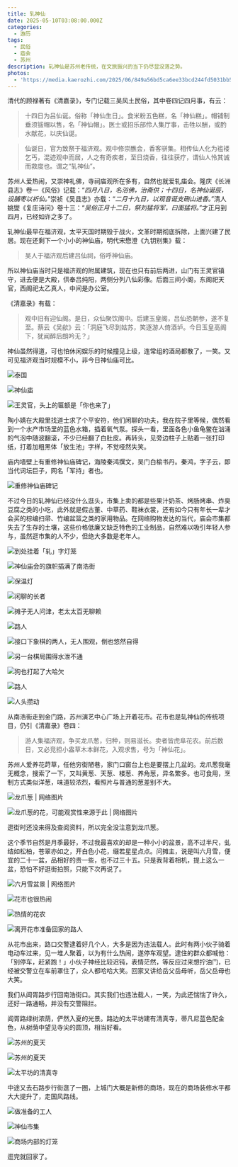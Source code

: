 ```yaml
---
title: 轧神仙
date: 2025-05-10T03:08:00.000Z
categories:
  - 游历
tags:
  - 民俗
  - 庙会
  - 苏州
description: 轧神仙是苏州老传统，在文旅振兴的当下仍尽显没落之势。
photos:
  - 'https://media.kaerozhi.com/2025/06/849a56bd5ca6ee33bcd244fd5031bb55.webp'
---
```

清代的顾禄著有《清嘉录》，专门记载三吴风土民俗，其中卷四记四月事，有云：

> 十四日为吕仙诞。俗称「神仙生日」。食米粉五色糕，名「神仙糕」。帽铺制垂须钹帽以售，名「神仙帽」。医士或招乐部伶人集厅事，击牲以酬，或酌水献花，以庆仙诞。

> 仙诞日，官为致祭于福济观。观中修崇醮会，香客骈集。相传仙人化为褴褛乞丐，混迹观中而居，人之有奇疾者，至日烧香，往往获疗，谓仙人怜其诚而救度也。谓之“轧神仙”。

苏州人爱热闹，又崇神礼佛，寺祠庙观所在多有，自然也就爱轧庙会。隆庆《长洲县志》卷一《风俗》记载：“*四月八日，名浴佛，治斋供；十四日，名神仙诞辰，设脯枣以祈仙。*”崇祯《吴县志》亦载：“*二月十九日，以观音诞支硎山进香。*”清人姚燮《复庄诗问》卷十三：“*吴俗正月十二日，祭刘猛将军，曰面猛将。*”才正月到四月，已经如许之多了。

轧神仙最早在福济观，太平天国时期毁于战火，文革时期彻底拆除，上面兴建了民居。现在还剩下一个小小的神仙庙，明代宋懋澄《九钥别集》载：

> 吴人于福济观后建吕仙祠，俗呼神仙庙。

所以神仙庙当时只是福济观的附属建筑，现在也只有前后两进，山门有王灵官镇守，进去便是大殿，供奉吕纯阳，两侧分列八仙彩像。后面三间小阁，东阁祀天官，西阁祀太乙真人，中间是办公室。

《清嘉录》有载：

> 观中旧有迎仙阁。是日，众仙聚饮阁中。后建玉皇阁，吕仙恐朝参，遂不复至。蔡云《吴歈》云：「洞庭飞尽到姑苏，笑逐游人倚酒垆。今日玉皇高阁下，犹闻醉后朗吟无？」

神仙虽然得道，可也怕休闲娱乐的时候撞见上级，连常组的酒局都散了，一笑。又可见福济观当时规模不小，非今日神仙庙可比。

![泰国](https://media.kaerozhi.com/2025/06/684a7051f93a0821e4ba1793a77e81ec.webp)

![神仙庙](https://media.kaerozhi.com/2025/06/88aec5ffc6d01ffcd02b462fc8b3561c.webp)

![王灵官，头上的匾额是「你也来了」](https://media.kaerozhi.com/2025/06/f4cc1e854d525d5276836ab1ef4ea119.webp)

陶小婧在大殿里找道士求了个平安符，他们闲聊的功夫，我在院子里等候，偶然看到一个水产市场里的蓝色水箱，插着氧气泵。探头一看，里面各色小鱼龟鳖在汹涌的气泡中随波翻滚，不少已经翻了白肚皮。再转头，见旁边柱子上贴着一张打印纸，打着加粗黑体「放生池」字样，不觉哑然失笑。

庙内墙壁上有重修神仙庙碑记，海陵秦鸿撰文，吴门白榆书丹。秦鸿，字子云，即当代词坛巨子，网名「军持」者也。

![重修神仙庙碑记](https://media.kaerozhi.com/2025/06/08670fc24c8c7c7c906f018b35ac83a3.webp)

不过今日的轧神仙已经没什么逛头，市集上卖的都是些果汁奶茶、烤肠烤串、炸臭豆腐之类的小吃，此外就是假古董、中草药、鞋袜衣裳，还有如今只有年长一辈才会买的棕编扫帚、竹编盆篮之类的家用物品。在网络购物发达的当代，庙会市集都失去了生存的土壤，这些价格低廉又缺乏特色的工业制品，自然难以吸引年轻人参与，虽然逛市集的人不少，但绝大多数是老年人。

<div class="justified-gallery">

![到处挂着「轧」字灯笼](https://media.kaerozhi.com/2025/06/849a56bd5ca6ee33bcd244fd5031bb55.webp)

![神仙庙会的旗帜插满了南浩街](https://media.kaerozhi.com/2025/06/f572d985ed72084d5733f4df6f53d2fd.webp)

![保温灯](https://media.kaerozhi.com/2025/06/35ed150e84fdd10a7718e287e05e7e47.webp)

![闲聊的长者](https://media.kaerozhi.com/2025/06/40a0fb0d64774eb4e30b90b949df86f1.webp)

![摊子无人问津，老太太百无聊赖](https://media.kaerozhi.com/2025/06/36bfb02fdb11abb9c1fdf357b219247a.webp)

![路人](https://media.kaerozhi.com/2025/06/66f7f8231697bf11d1a8525eef58c117.webp)

![接口下象棋的两人，无人围观，倒也悠然自得](https://media.kaerozhi.com/2025/06/4af85b9e44cd692793d6c28653df862f.webp)

![另一台棋局围得水泄不通](https://media.kaerozhi.com/2025/06/fa39b4e316bd549efd90f78df2948602.webp)

![狗也打起了大哈欠](https://media.kaerozhi.com/2025/06/46bb1161bd173e7d74956419e2979bdc.webp)

![路人](https://media.kaerozhi.com/2025/06/2390824e3ede0abe78cc60a4c4a51d66.webp)

![人头攒动](https://media.kaerozhi.com/2025/06/1abe0b92f6a529a88e6a492a858d66c2.webp)

</div>

从南浩街走到金门路，苏州演艺中心广场上开着花市。花市也是轧神仙的传统项目，仍引《清嘉录》卷四：

> 游人集福济观，争买龙爪葱，归种，则易滋长。卖者皆虎阜花农。前后数日，又必竞担小盎草木本鲜花，入观求售，号为「神仙花」。

苏州人爱养花莳草，任他穷街陋巷，家门口窗台上也是要摆上几盆的。龙爪葱我毫无概念，搜索了一下，又叫黄葱、天葱、楼葱、养角葱，异名繁多。也可食用，烹制方式类似洋葱，味道较浓烈，看照片与普通的葱差别不大。

![龙爪葱 | 网络图片](https://media.kaerozhi.com/2025/06/0c99e7dbbcd316c515d68744808ea400.webp)

![龙爪葱的花，可能观赏性来源于此 | 网络图片](https://media.kaerozhi.com/2025/06/9fa4d35afa0e226c150a21018f9b4b90.webp)

逛街时还没来得及查阅资料，所以完全没注意到龙爪葱。

这个季节自然是月季最好，不过我最喜欢的却是一种小小的盆景，高不过半尺，虬结如松柏，苍翠亦如之，开白色小花，缀若星星点点。问摊主，说是叫六月雪，便宜的二十一盆，品相好的贵一些，也不过三十五。只是我背着相机，提上这么一盆，恐怕不好逛街拍照，只能下次再说了。

![六月雪盆景 | 网络图片](https://media.kaerozhi.com/2025/06/74699e79ea09911a348f1b63cf99c6d0.webp)

![花市也很热闹](https://media.kaerozhi.com/2025/06/75d7dce5ac7d3ab9574b63c0051151c6.webp)

![热情的花农](https://media.kaerozhi.com/2025/06/9dfc2f4d89c6307b40c551d531b481b5.webp)

![离开花市准备回家的路人](https://media.kaerozhi.com/2025/06/e8e459abc82a629953444937f58e7b1d.webp)

从花市出来，路口交警逮着好几个人，大多是因为违法载人。此时有两小伙子骑着电动车过来，见一堆人聚着，以为有什么热闹，遂停车观望。逮住的群众都喊他：「别停车，赶紧跑！」小伙子神经比较迟钝，表情茫然，等反应过来想拧油门，已经被交警立在车前罩住了，众人都哈哈大笑。回家又讲给岳父岳母听，岳父岳母也大笑。

我们从阊胥路步行回南浩街口。其实我们也违法载人，一笑，为此还惴惴了许久，还好一路通畅，并没有交警阻拦。

阊胥路绿树浓荫，俨然入夏的光景。路边的太平坊建有清真寺，蒂凡尼蓝色配金色，从树荫中望见寺尖的圆顶，相当好看。

![苏州的夏天](https://media.kaerozhi.com/2025/06/13fa22bed594238a7c51dbe523e990ea.webp)

![苏州的夏天](https://media.kaerozhi.com/2025/06/f81c357ae74ca06bbd10c7cff5b4e2e8.webp)

![太平坊的清真寺](https://media.kaerozhi.com/2025/06/1cb62129ac5afaec42d8522db9feb753.webp)

中途又去石路步行街逛了一圈，上城门大概是新修的商场，现在的商场装修水平都大大提升了，走国风路线。

![做准备的工人](https://media.kaerozhi.com/2025/06/26fcb5fc9edfd78502ac3da7496fb6b4.webp)

![神仙市集](https://media.kaerozhi.com/2025/06/3581d04d8f349b0cc0ef81d0b50cb6e4.webp)

![商场内部的灯笼](https://media.kaerozhi.com/2025/06/27be35f6ff377602856a7f950b722094.webp)

逛完就回家了。
